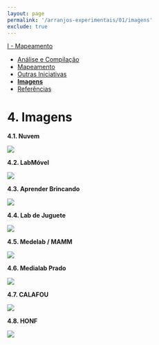 ```yaml
---
layout: page
permalink: '/arranjos-experimentais/01/imagens'
exclude: true
---
```


[I - Mapeamento](/arranjos-experimentais/01)
- [Análise e Compilação](/arranjos-experimentais/01/analise)
- [Mapeamento](/arranjos-experimentais/01/mapeamento)
- [Outras Iniciativas](/arranjos-experimentais/01/outras-iniciativas)
- **[Imagens](/arranjos-experimentais/01/imagens)**
- [Referências](/arranjos-experimentais/01/referencias)

# 4. Imagens

**4.1. Nuvem**

![](/assets/images/41_NUVEM.jpg)

**4.2. LabMóvel**

![](/assets/images/42_LABMOVEL.jpg)

**4.3. Aprender Brincando**

![](/assets/images/43_APRENDER-BRINCANDO.jpg)

**4.4. Lab de Juguete**

![](/assets/images/44_LAB-JUGUETE.jpg)

**4.5. Medelab / MAMM**

![](/assets/images/45_MEDELAB-MAMM.jpg)

**4.6. Medialab Prado**

![](/assets/images/46_MLP.jpg)

**4.7. CALAFOU**

![](/assets/images/47_CALAFOU.jpg)

**4.8. HONF**

![](/assets/images/48_HONF.jpg)
